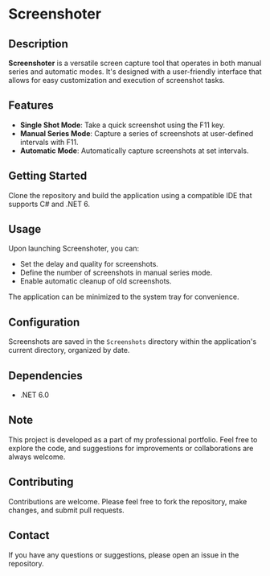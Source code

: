# Screenshoter

## Description
**Screenshoter** is a versatile screen capture tool that operates in both manual series and automatic modes. It's designed with a user-friendly interface that allows for easy customization and execution of screenshot tasks.

## Features
- **Single Shot Mode**: Take a quick screenshot using the F11 key.
- **Manual Series Mode**: Capture a series of screenshots at user-defined intervals with F11.
- **Automatic Mode**: Automatically capture screenshots at set intervals.

## Getting Started
Clone the repository and build the application using a compatible IDE that supports C# and .NET 6.

## Usage
Upon launching Screenshoter, you can:
- Set the delay and quality for screenshots.
- Define the number of screenshots in manual series mode.
- Enable automatic cleanup of old screenshots.

The application can be minimized to the system tray for convenience.

## Configuration
Screenshots are saved in the `Screenshots` directory within the application's current directory, organized by date.

## Dependencies
- .NET 6.0

## Note
This project is developed as a part of my professional portfolio. Feel free to explore the code, and suggestions for improvements or collaborations are always welcome.

## Contributing
Contributions are welcome. Please feel free to fork the repository, make changes, and submit pull requests.

## Contact
If you have any questions or suggestions, please open an issue in the repository.
